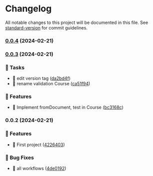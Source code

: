 # Changelog

All notable changes to this project will be documented in this file. See [standard-version](https://github.com/conventional-changelog/standard-version) for commit guidelines.

### [0.0.4](https://github.com//brandovidal/architecture-hexagonal-node/compare/v0.0.3...v0.0.4) (2024-02-21)

### [0.0.3](https://github.com//brandovidal/architecture-hexagonal-node/compare/v0.0.2...v0.0.3) (2024-02-21)


### 🔖 Tasks

* 🔖  edit version tag ([da2bd4f](https://github.com//brandovidal/architecture-hexagonal-node/commits/da2bd4f5c803a4b58a353b5b3710808cdd4d410d))
* 🔖  rename validation Course ([ca51f94](https://github.com//brandovidal/architecture-hexagonal-node/commits/ca51f948096e85dd69182f5168a47d6469b98f15))


### 🔨 Features

* 🔨  Implement fromDocument, test in Course ([bc3168c](https://github.com//brandovidal/architecture-hexagonal-node/commits/bc3168c5963ef8a1e8809217433d348d471646af))

### 0.0.2 (2024-02-21)


### 🔨 Features

* 🚀  First project ([4226403](https://github.com//brandovidal/architecture-hexagonal-node/commits/42264034572dd772f25882999daacd93b6c44bf3))


### 🐛 Bug Fixes

* 🐛  all workflows ([4de0192](https://github.com//brandovidal/architecture-hexagonal-node/commits/4de01921331e76baf6af9a309baf79e202a40924))
